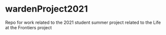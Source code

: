 # wardenProject2021
Repo for work related to the 2021 student summer project related to the Life at the Frontiers project
